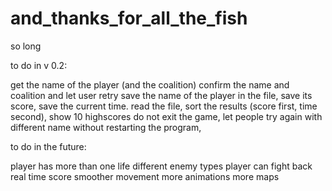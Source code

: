 # and_thanks_for_all_the_fish
so long

to do in v 0.2:

get the name of the player (and the coalition)
confirm the name and coalition and let user retry
save the name of the player in the file, save its score, save the current time.
read the file, sort the results (score first, time second), show 10 highscores
do not exit the game, let people try again with different name without restarting the program,

to do in the future:

player has more than one life
different enemy types
player can fight back
real time score
smoother movement
more animations
more maps
